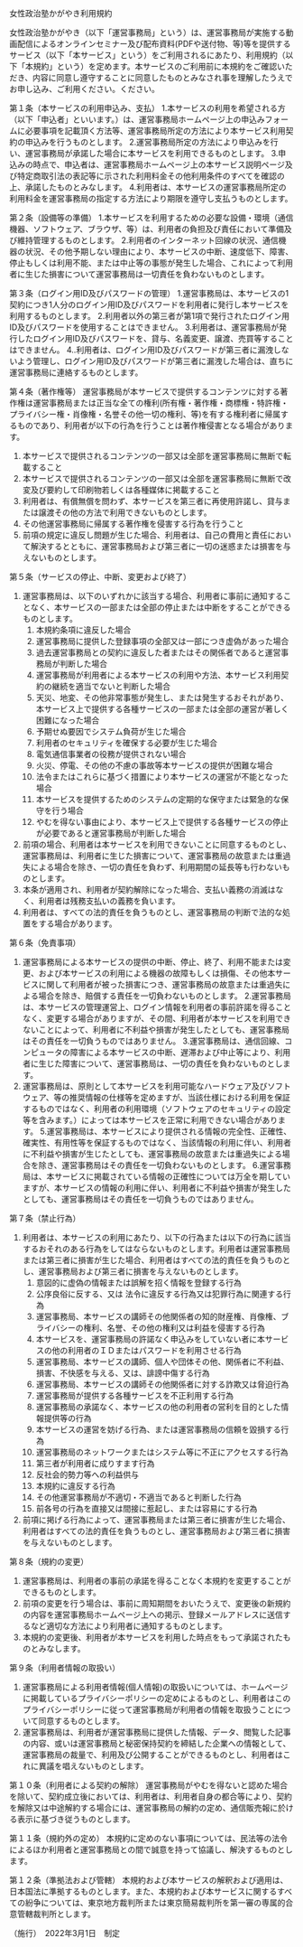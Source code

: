 女性政治塾かがやき利用規約

女性政治塾かがやき（以下「運営事務局」という）は、運営事務局が実施する動画配信によるオンラインセミナー及び配布資料(PDFや送付物、等)等を提供するサービス（以下「本サービス」という）をご利用されるにあたり、利用規約（以下「本規約」という）を定めます。本サービスのご利用前に本規約をご確認いただき、内容に同意し遵守することに同意したものとみなされ事を理解したうえでお申し込み、ご利用ください。ください。


第１条（本サービスの利用申込み、支払）
1.本サービスの利用を希望される方（以下「申込者」といいます。）は、運営事務局ホームページ上の申込みフォームに必要事項を記載頂く方法等、運営事務局所定の方法により本サービス利用契約の申込みを行うものとします。
2.運営事務局所定の方法により申込みを行い、運営事務局が承諾した場合に本サービスを利用できるものとします。
3.申込みの時点で、申込者は、運営事務局ホームページ上の本サービス説明ページ及び特定商取引法の表記等に示された利用料金その他利用条件のすべてを確認の上、承諾したものとみなします。
4.利用者は、本サービスの運営事務局所定の利用料金を運営事務局の指定する方法により期限を遵守し支払うものとします。


第２条（設備等の準備）
1.本サービスを利用するための必要な設備・環境（通信機器、ソフトウェア、ブラウザ、等）は、利用者の負担及び責任において準備及び維持管理するものとします。
2.利用者のインターネット回線の状況、通信機器の状況、その他予期しない理由により、本サービスの中断、速度低下、障害、停止もしくは利用不能、または中止等の事態が発生した場合、これによって利用者に生じた損害について運営事務局は一切責任を負わないものとします。


第３条（ログイン用ID及びパスワードの管理）
1.運営事務局は、本サービスの1契約につき1人分のログイン用ID及びパスワードを利用者に発行し本サービスを利用するものとします。
2.利用者以外の第三者が第1項で発行されたログイン用ID及びパスワードを使用することはできません。
3.利用者は、運営事務局が発行したログイン用ID及びパスワードを、貸与、名義変更、譲渡、売買等することはできません。
4..利用者は、ログイン用ID及びパスワードが第三者に漏洩しないよう管理し、ログイン用ID及びパスワードが第三者に漏洩した場合は、直ちに運営事務局に連絡するものとします。


第４条（著作権等）
運営事務局が本サービスで提供するコンテンツに対する著作権は運営事務局または正当な全ての権利(所有権・著作権・商標権・特許権・プライバシー権・肖像権・名誉その他一切の権利、等)を有する権利者に帰属するものであり、利用者が以下の行為を行うことは著作権侵害となる場合があります。

1. 本サービスで提供されるコンテンツの一部又は全部を運営事務局に無断で転載すること
2. 本サービスで提供されるコンテンツの一部又は全部を運営事務局に無断で改変及び要約して印刷物若しくは各種媒体に掲載すること
3. 利用者は、有償無償を問わず、本サービスを第三者に再使用許諾し、貸与または譲渡その他の方法で利用できないものとします。
4. その他運営事務局に帰属する著作権を侵害する行為を行うこと
5. 前項の規定に違反し問題が生じた場合、利用者は、自己の費用と責任において解決するとともに、運営事務局および第三者に一切の迷惑または損害を与えないものとします。


第５条（サービスの停止、中断、変更および終了）
1. 運営事務局は、以下のいずれかに該当する場合、利用者に事前に通知することなく、本サービスの一部または全部の停止または中断をすることができるものとします。
   1. 本規約条項に違反した場合
   2. 運営事務局に提供した登録事項の全部又は一部につき虚偽があった場合
   3. 過去運営事務局との契約に違反した者またはその関係者であると運営事務局が判断した場合 
   4. 運営事務局が利用者による本サービスの利用や方法、本サービス利用契約の継続を適当でないと判断した場合
   5. 天災、地変、その他非常事態が発生し、または発生するおそれがあり、本サービス上で提供する各種サービスの一部または全部の運営が著しく困難になった場合
   6. 予期せぬ要因でシステム負荷が生じた場合
   7. 利用者のセキュリティを確保する必要が生じた場合
   8. 電気通信事業者の役務が提供されない場合
   9. 火災、停電、その他の不慮の事故等本サービスの提供が困難な場合
   10. 法令またはこれらに基づく措置により本サービスの運営が不能となった場合
   11. 本サービスを提供するためのシステムの定期的な保守または緊急的な保守を行う場合
   12. やむを得ない事由により、本サービス上で提供する各種サービスの停止が必要であると運営事務局が判断した場合
2. 前項の場合、利用者は本サービスを利用できないことに同意するものとし、運営事務局は、利用者に生じた損害について、運営事務局の故意または重過失による場合を除き、一切の責任を負わず、利用期間の延長等も行わないものとします。
3. 本条が適用され、利用者が契約解除になった場合、支払い義務の消滅はなく、利用者は残務支払いの義務を負います。
4. 利用者は、すべての法的責任を負うものとし、運営事務局の判断で法的な処置をする場合があります。

第６条（免責事項）
1. 運営事務局による本サービスの提供の中断、停止、終了、利用不能または変更、および本サービスの利用による機器の故障もしくは損傷、その他本サービスに関して利用者が被った損害につき、運営事務局の故意または重過失による場合を除き、賠償する責任を一切負わないものとします。
2.運営事務局は、本サービスの管理運営上、ログイン情報を利用者の事前許諾を得ることなく、変更する場合がありますが、その間、利用者が本サービスを利用できないことによって、利用者に不利益や損害が発生したとしても、運営事務局はその責任を一切負うものではありません。
3.運営事務局は、通信回線、コンピュータの障害による本サービスの中断、遅滞および中止等により、利用者に生じた障害について、運営事務局は、一切の責任を負わないものとします。
4. 運営事務局は、原則として本サービスを利用可能なハードウェア及びソフトウェア、等の推奨情報の仕様等を定めますが、当該仕様における利用を保証するものではなく、利用者の利用環境（ソフトウェアのセキュリティの設定等を含みます。）によっては本サービスを正常に利用できない場合があります。
5.運営事務局は、本サービスにより提供される情報の完全性、正確性、確実性、有用性等を保証するものではなく、当該情報の利用に伴い、利用者に不利益や損害が生じたとしても、運営事務局の故意または重過失による場合を除き、運営事務局はその責任を一切負わないものとします。
6.運営事務局は、本サービスに掲載されている情報の正確性については万全を期していますが、本サービスの情報の利用に伴い、利用者に不利益や損害が発生したとしても、運営事務局はその責任を一切負うものではありません。

第７条（禁止行為）
1. 利用者は、本サービスの利用にあたり、以下の行為または以下の行為に該当するおそれのある行為をしてはならないものとします。利用者は運営事務局または第三者に損害が生じた場合、利用者はすべての法的責任を負うものとし、運営事務局および第三者に損害を与えないものとします。
   1. 意図的に虚偽の情報または誤解を招く情報を登録する行為
   2. 公序良俗に反する、又は 法令に違反する行為又は犯罪行為に関連する行為
   3. 運営事務局、本サービスの講師その他関係者の知的財産権、肖像権、ブライバシーの権利、名誉、その他の権利又は利益を侵害する行為
   4. 本サービスを、運営事務局の許諾なく申込みをしていない者に本サービスの他の利用者のＩＤまたはパスワードを利用させる行為
   5. 運営事務局、本サービスの講師、個人や団体その他、関係者に不利益、損害、不快感を与える、又は、誹謗中傷する行為
   6. 運営事務局、本サービスの講師その他関係者に対する詐欺又は脅迫行為
   7. 運営事務局が提供する各種サービスを不正利用する行為
   8. 運営事務局の承諾なく、本サービスの他の利用者の営利を目的とした情報提供等の行為
   9. 本サービスの運営を妨げる行為、または運営事務局の信頼を毀損する行為
   10. 運営事務局のネットワークまたはシステム等に不正にアクセスする行為
   11. 第三者が利用者に成りすます行為
   12. 反社会的勢力等への利益供与
   13. 本規約に違反する行為
   14. その他運営事務局が不適切・不適当であると判断した行為
   15. 前各号の行為を直接又は間接に惹起し、または容易にする行為
2. 前項に掲げる行為によって、運営事務局または第三者に損害が生じた場合、利用者はすべての法的責任を負うものとし、運営事務局および第三者に損害を与えないものとします。

第８条（規約の変更）
1. 運営事務局は、利用者の事前の承諾を得ることなく本規約を変更することができるものとします。
2. 前項の変更を行う場合は、事前に周知期間をおいたうえで、変更後の新規約の内容を運営事務局ホームページ上への掲示、登録メールアドレスに送信するなど適切な方法により利用者に通知するものとします。
3. 本規約の変更後、利用者が本サービスを利用した時点をもって承諾されたものとみなします。

第９条（利用者情報の取扱い）
1. 運営事務局による利用者情報(個人情報)の取扱いについては、ホームページに掲載しているプライバシーポリシーの定めによるものとし、利用者はこのプライバシーポリシーに従って運営事務局が利用者の情報を取扱うことについて同意するものとします。
2. 運営事務局は、利用者が運営事務局に提供した情報、データ、閲覧した記事の内容、或いは運営事務局と秘密保持契約を締結した企業への情報として、運営事務局の裁量で、利用及び公開することができるものとし、利用者はこれに異議を唱えないものとします。

第１０条（利用者による契約の解除）
運営事務局がやむを得ないと認めた場合を除いて、契約成立後においては、利用者は、利用者自身の都合等により、契約を解除又は中途解約する場合には、運営事務局の解約の定め、通信販売報に於ける表示に基づき従うものとします。
 
第１１条（規約外の定め）
本規約に定めのない事項については、民法等の法令によるほか利用者と運営事務局との間で誠意を持って協議し、解決するものとします。
 
第１２条（準拠法および管轄）
本規約および本サービスの解釈および適用は、日本国法に準拠するものとします。また、本規約および本サービスに関するすべての紛争については、東京地方裁判所または東京簡易裁判所を第一審の専属的合意管轄裁判所とします。


（施行）　2022年3月1日　制定
